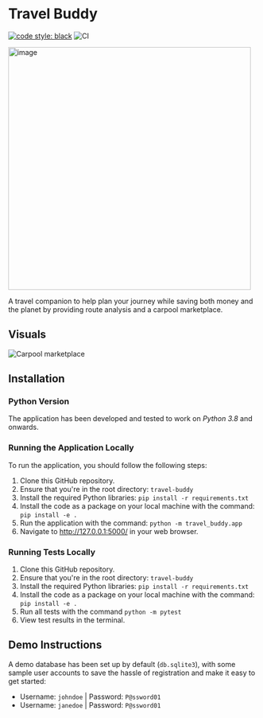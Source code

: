 # Travel Buddy

[![code style: black](https://img.shields.io/badge/code%20style-black-000000.svg)](https://github.com/psf/black)
![CI](https://github.com/IsaacCheng9/travel-buddy/actions/workflows/main.yml/badge.svg)

<img width="488" alt="image" src="https://user-images.githubusercontent.com/47993930/157455295-10e79608-0b29-4446-bc05-cf2e3cbfc662.png">

A travel companion to help plan your journey while saving both money and the
planet by providing route analysis and a carpool marketplace.

## Visuals
![Carpool marketplace](https://i.imgur.com/D83uUKN.gif)

## Installation

### Python Version

The application has been developed and tested to work on _Python 3.8_ and
onwards.

### Running the Application Locally

To run the application, you should follow the following steps:

1. Clone this GitHub repository.
2. Ensure that you're in the root directory: `travel-buddy`
3. Install the required Python libraries: `pip install -r requirements.txt`
4. Install the code as a package on your local machine with the command:
   `pip install -e .`
5. Run the application with the command: `python -m travel_buddy.app`
6. Navigate to <http://127.0.0.1:5000/> in your web browser.

### Running Tests Locally

1. Clone this GitHub repository.
2. Ensure that you're in the root directory: `travel-buddy`
3. Install the required Python libraries: `pip install -r requirements.txt`
4. Install the code as a package on your local machine with the command:
   `pip install -e .`
5. Run all tests with the command `python -m pytest`
6. View test results in the terminal.

## Demo Instructions

A demo database has been set up by default (`db.sqlite3`), with some sample user
accounts to save the hassle of registration and make it easy to get started:

- Username: `johndoe` | Password: `P@ssword01`
- Username: `janedoe` | Password: `P@ssword01`
